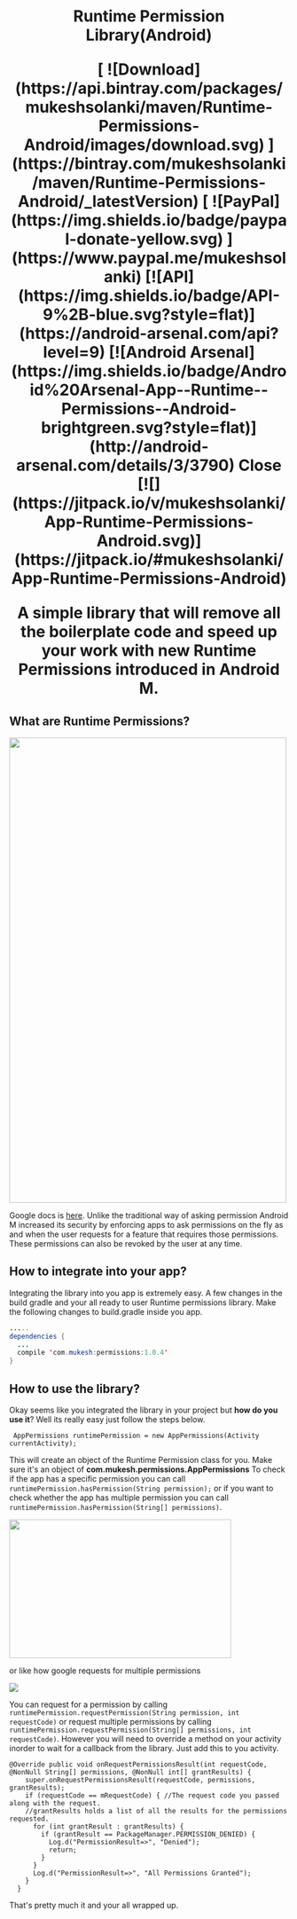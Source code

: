 <h1 align="center">Runtime Permission Library(Android)

<p align="center">
  [ ![Download](https://api.bintray.com/packages/mukeshsolanki/maven/Runtime-Permissions-Android/images/download.svg) ](https://bintray.com/mukeshsolanki/maven/Runtime-Permissions-Android/_latestVersion)
  [ ![PayPal](https://img.shields.io/badge/paypal-donate-yellow.svg) ](https://www.paypal.me/mukeshsolanki)
  [![API](https://img.shields.io/badge/API-9%2B-blue.svg?style=flat)](https://android-arsenal.com/api?level=9)
  [![Android Arsenal](https://img.shields.io/badge/Android%20Arsenal-App--Runtime--Permissions--Android-brightgreen.svg?style=flat)](http://android-arsenal.com/details/3/3790)
  Close
  [![](https://jitpack.io/v/mukeshsolanki/App-Runtime-Permissions-Android.svg)](https://jitpack.io/#mukeshsolanki/App-Runtime-Permissions-Android)
</p>

<p align="center">A simple library that will remove all the boilerplate code and speed up your work with new Runtime Permissions introduced in Android M.</p>

## What are Runtime Permissions?

<img src="http://openattitude.com/wp-content/uploads/2015/06/m-permissions-03-location.png" width="500" height="839" />

Google docs is [here](https://developer.android.com/preview/features/runtime-permissions.html). Unlike the traditional way of asking permission Android M increased its security by enforcing apps to ask permissions on the fly as and when the user requests for a feature that requires those permissions. These permissions can also be revoked by the user at any time.
## How to integrate into your app?
Integrating the library into you app is extremely easy. A few changes in the build gradle and your all ready to user Runtime permissions library. Make the following changes to build.gradle inside you app.
```java
.....
dependencies {
  ...
  compile 'com.mukesh:permissions:1.0.4'
}
```

## How to use the library?
Okay seems like you integrated the library in your project but **how do you use it**? Well its really easy just follow the steps below.

```
 AppPermissions runtimePermission = new AppPermissions(Activity currentActivity);
```
This will create an object of the Runtime Permission class for you. Make sure it's an object of **com.mukesh.permissions.AppPermissions**
To check if the app has a specific permission you can call `runtimePermission.hasPermission(String permission);` or if you want to check 
whether the app has multiple permission you can call `runtimePermission.hasPermission(String[] permissions)`.

<img src="https://d262ilb51hltx0.cloudfront.net/max/800/1*DJTWuO_J8QxKciSAjFWQCg.png" width="400" height="250" />

or like how google requests for multiple permissions

<img src="http://pic.youmobile.org/imgcdn/App-permissions-coming-in-Android-M.jpg" />

You can request for a permission by calling `runtimePermission.requestPermission(String permission, int requestCode)` or request multiple 
permissions by calling `runtimePermission.requestPermission(String[] permissions, int requestCode)`. However you will need to override a 
method on your activity inorder to wait for a callback from the library. Just add this to you activity.

```
@Override public void onRequestPermissionsResult(int requestCode, @NonNull String[] permissions, @NonNull int[] grantResults) {
    super.onRequestPermissionsResult(requestCode, permissions, grantResults);
    if (requestCode == mRequestCode) { //The request code you passed along with the request.
    //grantResults holds a list of all the results for the permissions requested.
      for (int grantResult : grantResults) {
        if (grantResult == PackageManager.PERMISSION_DENIED) {
          Log.d("PermissionResult=>", "Denied");
          return;
        }
      }
      Log.d("PermissionResult=>", "All Permissions Granted");
    }
  }
```

That's pretty much it and your all wrapped up.
